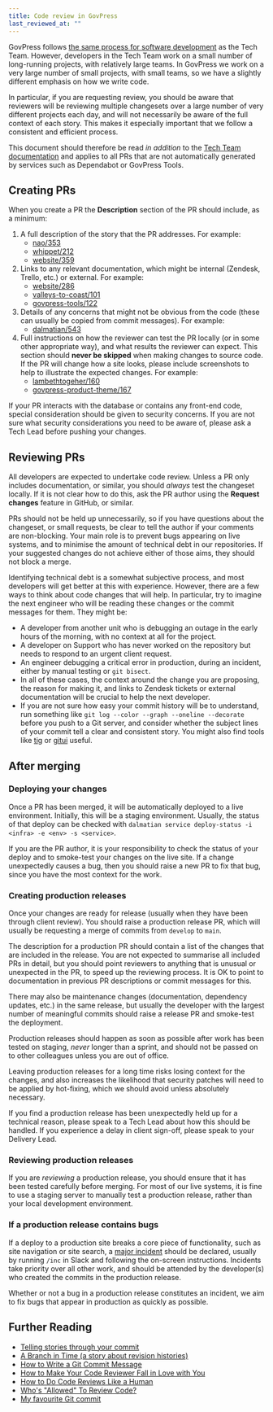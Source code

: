 ```yaml
---
title: Code review in GovPress
last_reviewed_at: ""
---
```



GovPress follows [the same process for software development](/tech/how-we-do-development/) as the Tech Team. However, developers in the Tech Team work on a small number of long-running projects, with relatively large teams. In GovPress we work on a very large number of small projects, with small teams, so we have a slightly different emphasis on how we write code.

In particular, if you are requesting review, you should be aware that reviewers will be reviewing multiple changesets over a large number of very different projects each day, and will not necessarily be aware of the full context of each story. This makes it especially important that we follow a consistent and efficient process.

This document should therefore be read _in addition_ to the [Tech Team documentation](/tech/how-we-do-development/) and applies to all PRs that are not automatically generated by services such as Dependabot or GovPress Tools.

## Creating PRs

When you create a PR the **Description** section of the PR should include, as a minimum:

1. A full description of the story that the PR addresses. For example:
    * [nao/353](https://github.com/dxw/nao/pull/353)
    * [whippet/212](https://github.com/dxw/whippet/pull/212)
    * [website/359](https://github.com/dxw/website/pull/359)
1. Links to any relevant documentation, which might be internal (Zendesk, Trello, etc.) or external. For example:
    * [website/286](https://github.com/dxw/website/pull/286)
    * [valleys-to-coast/101](https://github.com/dxw/valleys-to-coast/pull/101)
    * [govpress-tools/122](https://github.com/dxw/govpress-tools/pull/122)
1. Details of any concerns that might not be obvious from the code (these can usually be copied from commit messages). For example:
    * [dalmatian/543](https://github.com/dxw/dalmatian/pull/543)
1. Full instructions on how the reviewer can test the PR locally (or in some other appropriate way), and what results the reviewer can expect. This section should **never be skipped** when making changes to source code. If the PR will change how a site looks, please include screenshots to help to illustrate the expected changes. For example:
    * [lambethtogeher/160](https://github.com/dxw/lambethtogether/pull/160)
    * [govpress-product-theme/167](https://github.com/dxw/govpress-product-theme/pull/167)

If your PR interacts with the database or contains any front-end code, special consideration should be given to security concerns. If you are not sure what security considerations you need to be aware of, please ask a Tech Lead before pushing your changes.

## Reviewing PRs

All developers are expected to undertake code review. Unless a PR only includes documentation, or similar, you should _always_ test the changeset locally. If it is not clear how to do this, ask the PR author using the **Request changes** feature in GitHub, or similar.

PRs should not be held up unnecessarily, so if you have questions about the changeset, or small requests, be clear to tell the author if your comments are non-blocking. Your main role is to prevent bugs appearing on live systems, and to minimise the amount of technical debt in our repositories. If your suggested changes do not achieve either of those aims, they should not block a merge.

Identifying technical debt is a somewhat subjective process, and most developers will get better at this with experience. However, there are a few ways to think about code changes that will help. In particular, try to imagine the next engineer who will be reading these changes or the commit messages for them. They might be:

* A developer from another unit who is debugging an outage in the early hours of the morning, with no context at all for the project.
* A developer on Support who has never worked on the repository but needs to respond to an urgent client request.
* An engineer debugging a critical error in production, during an incident, either by manual testing or `git bisect`.
* In all of these cases, the context around the change you are proposing, the reason for making it, and links to Zendesk tickets or external documentation will be crucial to help the next developer.
* If you are not sure how easy your commit history will be to understand, run something like `git log --color --graph --oneline --decorate` before you push to a Git server, and consider whether the subject lines of your commit tell a clear and consistent story. You might also find tools like [tig](https://jonas.github.io/tig/) or [gitui](https://github.com/extrawurst/gitui) useful.

## After merging

### Deploying your changes

Once a PR has been merged, it will be automatically deployed to a live environment. Initially, this will be a staging environment. Usually, the status of that deploy can be checked with `dalmatian service deploy-status -i <infra> -e <env> -s <service>`.

If you are the PR author, it is your responsibility to check the status of your deploy and to smoke-test your changes on the live site. If a change unexpectedly causes a bug, then you should raise a new PR to fix that bug, since you have the most context for the work.

### Creating production releases

Once your changes are ready for release (usually when they have been through client review). You should raise a production release PR, which will usually be requesting a merge of commits from `develop` to `main`.

The description for a production PR should contain a list of the changes that are included in the release. You are not expected to summarise all included PRs in detail, but you should point reviewers to anything that is unusual or unexpected in the PR, to speed up the reviewing process. It is OK to point to documentation in previous PR descriptions or commit messages for this.

There may also be maintenance changes (documentation, dependency updates, etc.) in the same release, but usually the developer with the largest number of meaningful commits should raise a release PR and smoke-test the deployment.

Production releases should happen as soon as possible after work has been tested on staging, _never_ longer than a sprint, and should not be passed on to other colleagues unless you are out of office.

Leaving production releases for a long time risks losing context for the changes, and also increases the likelihood that security patches will need to be applied by hot-fixing, which we should avoid unless absolutely necessary.

If you find a production release has been unexpectedly held up for a technical reason, please speak to a Tech Lead about how this should be handled. If you experience a delay in client sign-off, please speak to your Delivery Lead.

### Reviewing production releases

If you are _reviewing_ a production release, you should ensure that it has been tested carefully before merging. For most of our live systems, it is fine to use a staging server to manually test a production release, rather than your local development environment.

### If a production release contains bugs

If a deploy to a production site breaks a core piece of functionality, such as site navigation or site search, a [major incident](/tech/dealing-with-an-incident/#major)
should be declared, usually by running `/inc` in Slack and following the on-screen instructions. Incidents take priority over all other work, and should be attended by the developer(s) who created the commits in the production release.

Whether or not a bug in a production release constitutes an incident, we aim to fix bugs that appear in production as quickly as possible.

## Further Reading

* [Telling stories through your commit](https://www.youtube.com/watch?v=qpdYRPL3SVE)
* [A Branch in Time (a story about revision histories)](https://tekin.co.uk/2019/02/a-talk-about-revision-histories)
* [How to Write a Git Commit Message](https://cbea.ms/git-commit/)
* [How to Make Your Code Reviewer Fall in Love with You](https://mtlynch.io/code-review-love/)
* [How to Do Code Reviews Like a Human](https://mtlynch.io/human-code-reviews-1/)
* [Who's "Allowed" To Review Code?](https://trishagee.com/2020/10/24/whos-allowed-to-review-code/)
* [My favourite Git commit](https://dhwthompson.com/2019/my-favourite-git-commit)
